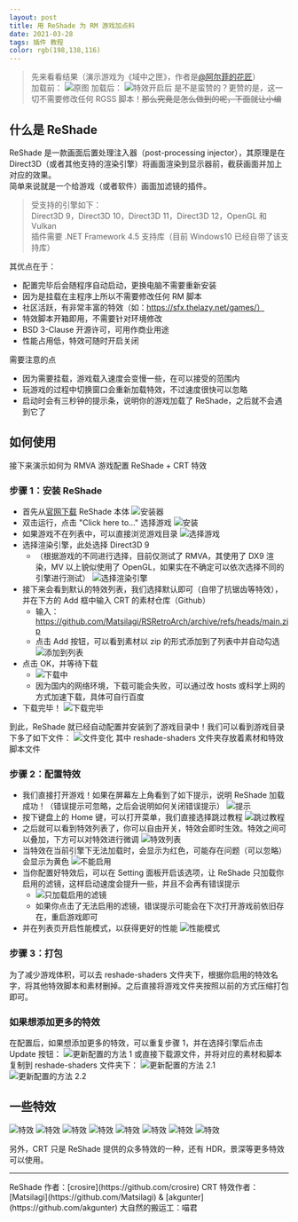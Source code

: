 ```yaml
---
layout: post
title: 用 ReShade 为 RM 游戏加点料
date: 2021-03-28
tags: 插件 教程
color: rgb(198,138,116)
---
```


> 先来看看结果（演示游戏为《域中之匣》，作者是[@阿尔菲的花匠](https://weibo.com/ever0rusheng?from=feed&loc=at&nick=%E9%98%BF%E5%B0%94%E8%8F%B2%E7%9A%84%E8%8A%B1%E5%8C%A0)）  
> 加载前：
> ![原图](/assets/images/reshade_intro/0_原图.png)
> 加载后：
> ![特效开启后](/assets/images/reshade_intro/0_特效开启后.jpg)
> 是不是蛮赞的？更赞的是，这一切不需要修改任何 RGSS 脚本！~~那么究竟是怎么做到的呢，下面就让小编~~

## 什么是 ReShade
ReShade 是一款画面后置处理注入器（post-processing injector），其原理是在 Direct3D（或者其他支持的渲染引擎）将画面渲染到显示器前，截获画面并加上对应的效果。  
简单来说就是一个给游戏（或者软件）画面加滤镜的插件。
> 受支持的引擎如下：  
> Direct3D 9，Direct3D 10，Direct3D 11，Direct3D 12，OpenGL 和 Vulkan  
> 插件需要 .NET Framework 4.5  支持库（目前 Windows10 已经自带了该支持库）  

其优点在于：
- 配置完毕后会随程序自动启动，更换电脑不需要重新安装
- 因为是挂载在主程序上所以不需要修改任何 RM 脚本
- 社区活跃，有非常丰富的特效（如：https://sfx.thelazy.net/games/）
- 特效脚本开箱即用，不需要针对环境修改
- BSD 3-Clause 开源许可，可用作商业用途
- 性能占用低，特效可随时开启关闭

需要注意的点
- 因为需要挂载，游戏载入速度会变慢一些，在可以接受的范围内
- 玩游戏的过程中切换窗口会重新加载特效，不过速度很快可以忽略
- 启动时会有三秒钟的提示条，说明你的游戏加载了 ReShade，之后就不会遇到它了

## 如何使用
接下来演示如何为 RMVA 游戏配置 ReShade + CRT 特效

### 步骤 1：安装 ReShade
- 首先从[官网下载](https://reshade.me/) ReShade 本体
![安装器](/assets/images/reshade_intro/1_Reshade_安装器.jpg)
- 双击运行，点击 "Click here to..." 选择游戏
![安装](/assets/images/reshade_intro/2_安装_Reshade.jpg)
- 如果游戏不在列表中，可以直接浏览游戏目录
![选择游戏](/assets/images/reshade_intro/3_选择游戏.jpg)
- 选择渲染引擎，此处选择 Direct3D 9
  - （根据游戏的不同进行选择，目前仅测试了 RMVA，其使用了 DX9 渲染，MV 以上貌似使用了 OpenGL，如果实在不确定可以依次选择不同的引擎进行测试）
![选择渲染引擎](/assets/images/reshade_intro/4_选择渲染引擎.jpg)
- 接下来会看到默认的特效列表，我们选择默认即可（自带了抗锯齿等特效），并在下方的 Add 框中输入 CRT 的素材仓库（Github）
  - 输入：https://github.com/Matsilagi/RSRetroArch/archive/refs/heads/main.zip
  - 点击 Add 按钮，可以看到素材以 zip 的形式添加到了列表中并自动勾选
    ![添加到列表](/assets/images/reshade_intro/6_添加到列表.jpg)
- 点击 OK，并等待下载
  - ![下载中](/assets/images/reshade_intro/7_下载中.jpg)
  - 因为国内的网络环境，下载可能会失败，可以通过改 hosts 或科学上网的方式加速下载，具体可自行百度
- 下载完毕！
![下载完毕](/assets/images/reshade_intro/8_下载完毕.jpg)

到此，ReShade 就已经自动配置并安装到了游戏目录中！我们可以看到游戏目录下多了如下文件：
![文件变化](/assets/images/reshade_intro/19_Reshade_安装后文件的变化.jpg)
其中 reshade-shaders 文件夹存放着素材和特效脚本文件

### 步骤 2：配置特效
- 我们直接打开游戏！如果在屏幕左上角看到了如下提示，说明 ReShade 加载成功！（错误提示可忽略，之后会说明如何关闭错误提示）
![提示](/assets/images/reshade_intro/12_可以忽略的错误提示.jpg)
- 按下键盘上的 Home 键，可以打开菜单，我们直接选择跳过教程
![跳过教程](/assets/images/reshade_intro/13_跳过教程.jpg)
- 之后就可以看到特效列表了，你可以自由开关，特效会即时生效。特效之间可以叠加，下方可以对特效进行微调
![特效列表](/assets/images/reshade_intro/14_安装后的滤镜列表.jpg)
- 当特效在当前引擎下无法加载时，会显示为红色，可能存在问题（可以忽略）会显示为黄色
![不能启用](/assets/images/reshade_intro/15_一些不能启用的滤镜.jpg)
- 当你配置好特效后，可以在 Setting 面板开启该选项，让 ReShade 只加载你启用的滤镜，这样启动速度会提升一些，并且不会再有错误提示
  - ![只加载启用的滤镜](/assets/images/reshade_intro/16_只加载启用的滤镜.jpg)
  - 如果你点击了无法启用的滤镜，错误提示可能会在下次打开游戏前依旧存在，重启游戏即可
- 并在列表页开启性能模式，以获得更好的性能
![性能模式](/assets/images/reshade_intro/17_性能模式.jpg)
  
### 步骤 3：打包
为了减少游戏体积，可以去 reshade-shaders 文件夹下，根据你启用的特效名字，将其他特效脚本和素材删掉。之后直接将游戏文件夹按照以前的方式压缩打包即可。

### 如果想添加更多的特效
在配置后，如果想添加更多的特效，可以重复步骤 1，并在选择引擎后点击 Update 按钮：
![更新配置的方法 1](/assets/images/reshade_intro/9_更新配置的方法_1.jpg)
或直接下载源文件，并将对应的素材和脚本复制到 reshade-shaders 文件夹下：
![更新配置的方法 2.1](/assets/images/reshade_intro/10_通过下载直接更新配置_1.jpg)
![更新配置的方法 2.2](/assets/images/reshade_intro/10_通过下载直接更新配置_2.jpg)


## 一些特效
![特效](/assets/images/reshade_intro/0_特效开启后.jpg)
![特效](/assets/images/reshade_intro/T01.jpg)
![特效](/assets/images/reshade_intro/T02.jpg)
![特效](/assets/images/reshade_intro/T03.jpg)
![特效](/assets/images/reshade_intro/T04.jpg)
![特效](/assets/images/reshade_intro/T05.jpg)
![特效](/assets/images/reshade_intro/T06.jpg)
![特效](/assets/images/reshade_intro/T07.jpg)

另外，CRT 只是 ReShade 提供的众多特效的一种，还有 HDR，景深等更多特效可以使用。

<hr />
ReShade 作者：[crosire](https://github.com/crosire)  
CRT 特效作者：[Matsilagi](https://github.com/Matsilagi) & [akgunter](https://github.com/akgunter)  
大自然的搬运工：喵君  



